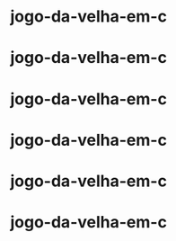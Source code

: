 # jogo-da-velha-em-c
# jogo-da-velha-em-c
# jogo-da-velha-em-c
# jogo-da-velha-em-c
# jogo-da-velha-em-c
# jogo-da-velha-em-c
